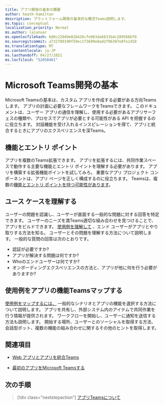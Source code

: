 ```yaml
---
title: アプリ開発の基本の概要
author: heath-hamilton
description: プラットフォーム開発の基本的な概念Teams説明します。
ms.topic: conceptual
localization_priority: Normal
ms.author: lajanuar
ms.openlocfilehash: 6d0c22049e828426cfe963da6631b4c289566bf0
ms.sourcegitcommit: a732789190f59ec1f3699e8ad2f06387e8fe1458
ms.translationtype: MT
ms.contentlocale: ja-JP
ms.lasthandoff: 04/27/2021
ms.locfileid: "52058461"
---
```

# <a name="microsoft-teams-app-development-fundamentals"></a>Microsoft Teams開発の基本

Microsoft Teamsの基本は、カスタム アプリを作成する必要がある方向Teamsします。 アプリの計画に必要なフレームワークをTeamsできます。 このドキュメントは、ユーザー アプリの通信を理解し、使用する必要があるアプリサーフェスの種類や、プロセスでアプリが必要とする可能性がある API を把握するのに役立ちます。 対話機能を受け入れるインスピレーションを得て、アプリと統合するときにアプリのエクスペリエンスを深Teams。

## <a name="capabilities-and-entry-points"></a>機能とエントリ ポイント

アプリを複数のTeams拡張できます。 アプリを拡張するには、共同作業スペースで動作する主要な機能とエントリ ポイントを理解する必要があります。 アプリを構築する拡張機能ポイントを試してみろ。 重要なアプリ プロジェクト コンポーネントは、アプリ ページを正しく構成するのに役立ちます。 Teamsは、複数の[機能とエントリ ポイント](../concepts/capabilities-overview.md)[を持つ可能性があります](../concepts/extensibility-points.md)。

## <a name="understand-your-use-cases"></a>ユース ケースを理解する

ユーザーの問題を認識し、ユーザーが直面する一般的な問題に対する回答を特定できます。 ユーザーのニーズを満Teams適切な組み合わせを見つけることで、アプリをビルドできます。 [使用例を理解して](../concepts/design/understand-use-cases.md) 、エンド ユーザーがアプリとやり取りする方法を知る。 ユーザーとその問題を理解する方法について説明します。 一般的な質問の回答は次のとおりです。

* 認証が必要ですか?
* アプリが解決する問題は何ですか?
* Whoのエンドユーザーは何ですか?
* オンボーディングエクスペリエンスの方法と、アプリが他に何を行う必要がありますか?

## <a name="map-your-use-cases-to-teams-app-capabilities"></a>使用例をアプリの機能Teamsマップする

[使用例をマップするには、](../concepts/design/map-use-cases.md) 一般的なシナリオとアプリの機能を選択する方法について説明します。 アプリを共有し、外部システム内のアイテムで共同作業を行う情報が提供されます。 ワークフローを開始し、ユーザーに通知を送信する方法も説明します。 開始する場所、ユーザーとのソーシャルを取得する方法、会話型ボット、複数の機能の組み合わせに関するその他のヒントを取得します。

## <a name="see-also"></a>関連項目

- [Web アプリとアプリを統合Teams](../samples/integrating-web-apps.md)

- [最初のアプリをMicrosoft Teamsする](../build-your-first-app/build-first-app-overview.md)

## <a name="next-step"></a>次の手順

> [!div class="nextstepaction"]
> [アプリTeamsについて](capabilities-overview.md)

